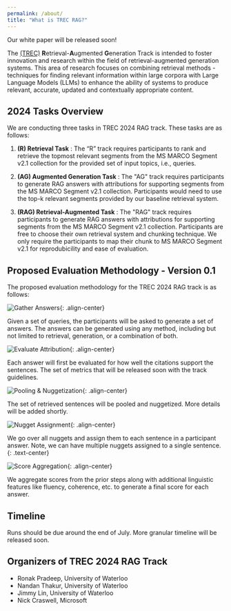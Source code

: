 ```yaml
---
permalink: /about/
title: "What is TREC RAG?"
---
```


Our white paper will be released soon!

The [(TREC)](https://trec.nist.gov/) **R**etrieval-**A**ugmented **G**eneration Track is intended to foster innovation and research within the field of retrieval-augmented generation systems. This area of research focuses on combining retrieval methods - techniques for finding relevant information within large corpora with Large Language Models (LLMs) to enhance the ability of systems to produce relevant, accurate, updated and contextually appropriate content.

## 2024 Tasks Overview

We are conducting three tasks in TREC 2024 RAG track. These tasks are as follows:

1. **(R) Retrieval Task** : The “R” track requires participants to rank and retrieve the topmost relevant segments from the MS MARCO Segment v2.1 collection for the provided set of input topics, i.e., queries.

2. **(AG) Augmented Generation Task** : The "AG" track requires participants to generate RAG answers with attributions for supporting segments from the MS MARCO Segment v2.1 collection. Participants would need to use the top-k relevant segments provided by our baseline retrieval system.

3. **(RAG) Retrieval-Augmented Task** : The "RAG" track requires participants to generate RAG answers with attributions for supporting segments from the MS MARCO Segment v2.1 collection. Participants are free to choose their own retrieval system and chunking technique. We only require the participants to map their chunk to MS MARCO Segment v2.1 for reprodubicility and ease of evaluation.


## Proposed Evaluation Methodology - Version 0.1

The proposed evaluation methodology for the TREC 2024 RAG track is as follows:

![Gather Answers](/assets/images/eval-step1.png){: .align-center}
<figcaption>Given a set of queries, the participants will be asked to generate a set of answers. The answers can be generated using any method, including but not limited to retrieval, generation, or a combination of both. </figcaption>


![Evaluate Attribution](/assets/images/eval-step2.png){: .align-center}
<figcaption>Each answer will first be evaluated for how well the citations support the sentences. The set of metrics that will be released soon with the track guidelines.</figcaption>


![Pooling & Nuggetization](/assets/images/eval-step3.png){: .align-center}
<figcaption>The set of retrieved sentences will be pooled and nuggetized. More details will be added shortly.</figcaption>


![Nugget Assignment](/assets/images/eval-step4.png){: .align-center}
<figcaption>We go over all nuggets and assign them to each sentence in a participant answer. Note, we can have multiple nuggets assigned to a single sentence.</figcaption>{: .text-center}


![Score Aggregation](/assets/images/eval-step5.png){: .align-center}
<figcaption>We aggregate scores from the prior steps along with additional linguistic features like fluency, coherence, etc. to generate a final score for each answer.</figcaption>

## Timeline

Runs should be due around the end of July. More granular timeline will be released soon.

## Organizers of TREC 2024 RAG Track

- Ronak Pradeep, University of Waterloo
- Nandan Thakur, University of Waterloo
- Jimmy Lin, University of Waterloo
- Nick Craswell, Microsoft